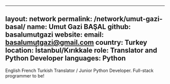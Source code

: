 
---
layout: network
permalink: /network/umut-gazi-basal/
name: Umut Gazi BAŞAL
github: basalumutgazi
website:
email: basalumutgazi@gmail.com
country: Turkey
location: İstanbul/Kırıkkale
role: Translator and Python Developer
languages: Python
---

English French Turkish Translator / Junior Python Developer. Full-stack programmer to be!
